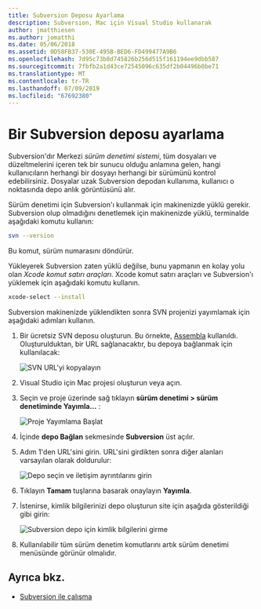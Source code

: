 ```yaml
---
title: Subversion Deposu Ayarlama
description: Subversion, Mac için Visual Studio kullanarak
author: jmatthiesen
ms.author: jomatthi
ms.date: 05/06/2018
ms.assetid: 0D58FB37-530E-495B-BED6-FD499477A9B6
ms.openlocfilehash: 7d95c73b8d745826b256d515f161194ee9dbb587
ms.sourcegitcommit: 7fbfb2a1d43ce72545096c635df2b04496b0be71
ms.translationtype: MT
ms.contentlocale: tr-TR
ms.lasthandoff: 07/09/2019
ms.locfileid: "67692380"
---
```

# <a name="set-up-a-subversion-repository"></a>Bir Subversion deposu ayarlama

Subversion'dır Merkezi _sürüm denetimi sistemi_, tüm dosyaları ve düzeltmelerini içeren tek bir sunucu olduğu anlamına gelen, hangi kullanıcıların herhangi bir dosyayı herhangi bir sürümünü kontrol edebilirsiniz. Dosyalar uzak Subversion depodan kullanıma, kullanıcı o noktasında depo anlık görüntüsünü alır.

Sürüm denetimi için Subversion'ı kullanmak için makinenizde yüklü gerekir. Subversion olup olmadığını denetlemek için makinenizde yüklü, terminalde aşağıdaki komutu kullanın:

```bash
svn --version
```

Bu komut, sürüm numarasını döndürür.

Yükleyerek Subversion zaten yüklü değilse, bunu yapmanın en kolay yolu olan _Xcode komut satırı araçları_. Xcode komut satırı araçları ve Subversion'ı yüklemek için aşağıdaki komutu kullanın.

```bash
xcode-select --install
```

Subversion makinenizde yüklendikten sonra SVN projenizi yayımlamak için aşağıdaki adımları kullanın.

1. Bir ücretsiz SVN deposu oluşturun. Bu örnekte, [Assembla](https://app.assembla.com/) kullanıldı. Oluşturulduktan, bir URL sağlanacaktır, bu depoya bağlanmak için kullanılacak:

    ![SVN URL'yi kopyalayın](media/version-control-subversion1-sml.png)

2. Visual Studio için Mac projesi oluşturun veya açın.

3. Seçin ve proje üzerinde sağ tıklayın **sürüm denetimi > sürüm denetiminde Yayımla...** :

    ![Proje Yayımlama Başlat](media/version-control-subversion2.png)

4. İçinde **depo Bağlan** sekmesinde **Subversion** üst açılır.

5. Adım 1'den URL'sini girin. URL'sini girdikten sonra diğer alanları varsayılan olarak doldurulur:

    ![Depo seçin ve iletişim ayrıntılarını girin](media/version-control-subversion3.png)

7. Tıklayın **Tamam** tuşlarına basarak onaylayın **Yayımla**.

7. İstenirse, kimlik bilgilerinizi depo oluşturun site için aşağıda gösterildiği gibi girin:

    ![Subversion depo için kimlik bilgilerini girme](media/version-control-subversion5.png)

8. Kullanılabilir tüm sürüm denetim komutlarını artık sürüm denetimi menüsünde görünür olmalıdır.

## <a name="see-also"></a>Ayrıca bkz.

- [Subversion ile çalışma](working-with-subversion.md)